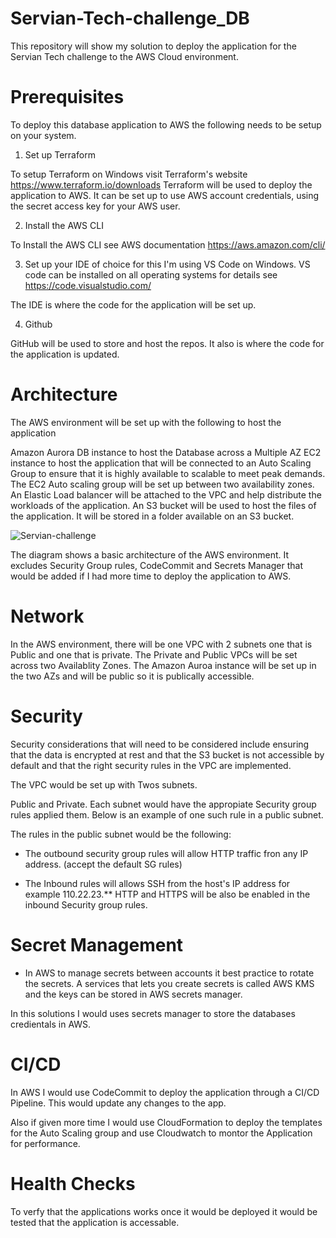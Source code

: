 # Servian-Tech-challenge_DB
This repository will show my solution to deploy the application for the Servian Tech challenge to the AWS Cloud environment.

# Prerequisites

To deploy this database application to AWS the following needs to be setup on your system.

1. Set up Terraform

To setup Terraform on Windows visit Terraform's website https://www.terraform.io/downloads
Terraform will be used to deploy the application to AWS. It can be set up to use AWS account credentials, using the secret access key for your AWS user.

2. Install the AWS CLI

To Install the AWS CLI see AWS documentation https://aws.amazon.com/cli/

3. Set up your IDE of choice for this I'm using VS Code on Windows. VS code can be installed on all operating systems for details see 
https://code.visualstudio.com/

The IDE is where the code for the application will be set up.

4. Github

GitHub will be used to store and host the repos. It also is where the code for the application is updated. 


# Architecture
The AWS environment will be set up with the following to host the application

Amazon Aurora DB instance to host the Database across a Multiple AZ 
EC2 instance to host the application that will be connected to an Auto Scaling Group to ensure that it is highly available to scalable to meet peak demands. The EC2 Auto scaling group will be set up between two availability zones. 
An Elastic Load balancer will be attached to the VPC and help distribute the workloads of the application. 
An S3 bucket will be used to host the files of the application. It will be stored in a folder available on an S3 bucket.

 ![Servian-challenge](https://user-images.githubusercontent.com/13935623/188301970-d8047494-0dfa-4655-83d8-67493a6f7f56.jpg)
 
 The diagram shows a basic architecture of the AWS environment. It excludes Security Group rules, CodeCommit and Secrets Manager that would be added if I had more time to deploy the application to AWS. 
 
# Network
In the AWS environment, there will be one VPC with 2 subnets one that is Public and one that is private. The Private and Public VPCs will be set across two Availablity Zones. The Amazon Auroa instance will be set up in the two AZs and will be public so it is publically accessible. 

# Security

Security considerations that will need to be considered include ensuring that the data is encrypted at rest and that the S3 bucket is not accessible by default and that the right security rules in the VPC are implemented. 

The VPC would be set up with Twos subnets.

Public and Private.
Each subnet would have the appropiate Security group rules applied them. Below is an example of one such rule in a public subnet.

The rules in the public subnet would be the following:

- The outbound security group rules will allow HTTP traffic fron any IP address. (accept the default SG rules)

- The Inbound rules will allows SSH from the host's IP address for example 110.22.23.** HTTP and HTTPS will be also be enabled in the inbound Security group rules.

# Secret Management

- In AWS to manage secrets between accounts it best practice to rotate the secrets. A services that lets you create secrets is called AWS KMS and the keys can be stored in AWS secrets manager. 

In this solutions I would uses secrets manager to store the databases credientals in AWS. 

# CI/CD

In AWS I would use CodeCommit to deploy the application through a CI/CD Pipeline. This would update any changes to the app.

Also if given more time I would use CloudFormation to deploy the templates for the Auto Scaling group and use Cloudwatch to montor the Application for performance.

# Health Checks

To verfy that the applications works once it would be deployed it would be tested that the application is accessable. 


